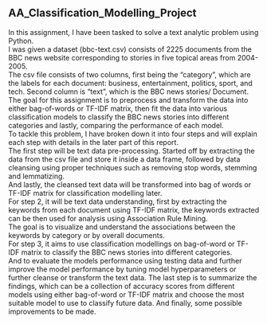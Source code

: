 ## AA_Classification_Modelling_Project
In this assignment, I have been tasked to solve a text analytic problem using Python.  <br>
I was given a dataset (bbc-text.csv) consists of 2225 documents from the BBC news website corresponding to stories in five topical areas from 2004-2005.  <br>
The csv file consists of two columns, first being the “category”, which are the labels for each document: business, entertainment, politics, sport, and tech. Second column is “text”, which is the BBC news stories/ Document.  <br>
The goal for this assignment is to preprocess and transform the data into either bag-of-words or TF-IDF matrix, then fit the data into various classification models to classify the BBC news stories into different categories and lastly, comparing the performance of each model.  <br>
To tackle this problem, I have broken down it into four steps and will explain each step with details in the later part of this report.  <br>
The first step will be text data pre-processing. Started off by extracting the data from the csv file and store it inside a data frame, followed by data cleansing using proper techniques such as removing stop words, stemming and lemmatizing.  <br>
And lastly, the cleansed text data will be transformed into bag of words or TF-IDF matrix for classification modelling later.  <br>
For step 2, it will be text data understanding, first by extracting the keywords from each document using TF-IDF matrix, the keywords extracted can be then used for analysis using Association Rule Mining.  <br>
The goal is to visualize and understand the associations between the keywords by category or by overall documents.   <br>
For step 3, it aims to use classification modellings on bag-of-word or TF-IDF matrix to classify the BBC news stories into different categories.  <br>
And to evaluate the models performance using testing data and further improve the model performance by tuning model hyperparameters or further cleanse or transform the text data. The last step is to summarize the findings, which can be a collection of accuracy scores from different models using either bag-of-word or TF-IDF matrix and choose the most suitable model to use to classify future data. And finally, some possible improvements to be made. <br>
